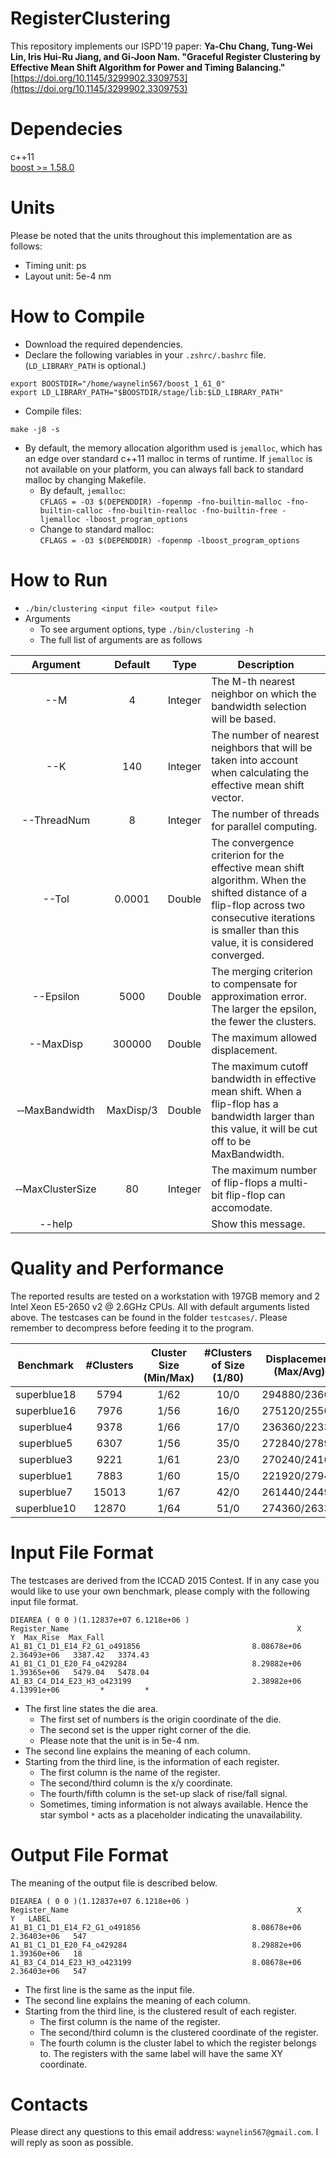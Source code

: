 # RegisterClustering
This repository implements our ISPD'19 paper: **Ya-Chu Chang, Tung-Wei Lin, Iris Hui-Ru Jiang, and Gi-Joon Nam. "Graceful Register Clustering by Effective Mean Shift Algorithm for Power and Timing Balancing."** [https://doi.org/10.1145/3299902.3309753](https://doi.org/10.1145/3299902.3309753)

# Dependecies
c++11  
[boost >= 1.58.0](https://www.boost.org/users/download/ "boost download page")  

# Units
Please be noted that the units throughout this implementation are as follows:
- Timing unit: ps
- Layout unit: 5e-4 nm  

# How to Compile 
- Download the required dependencies.
- Declare the following variables in your ```.zshrc/.bashrc``` file. (```LD_LIBRARY_PATH``` is optional.)

```
export BOOSTDIR="/home/waynelin567/boost_1_61_0"  
export LD_LIBRARY_PATH="$BOOSTDIR/stage/lib:$LD_LIBRARY_PATH"   
 ```
- Compile files:
```
make -j8 -s
```
- By default, the memory allocation algorithm used is ```jemalloc```, which has an edge over standard c++11 malloc in terms of runtime. If ```jemalloc``` is not available on your platform, you can always fall back to standard malloc by changing Makefile.  
    - By default, ```jemalloc```:  
    ```CFLAGS = -O3 $(DEPENDDIR) -fopenmp -fno-builtin-malloc -fno-builtin-calloc -fno-builtin-realloc -fno-builtin-free -ljemalloc -lboost_program_options```
    - Change to standard malloc:  
    ```CFLAGS = -O3 $(DEPENDDIR) -fopenmp -lboost_program_options```

# How to Run
- `./bin/clustering <input file> <output file>`
- Arguments
    - To see argument options, type `./bin/clustering -h`  
    - The full list of arguments are as follows  
    
| Argument         | Default   | Type    | Description                                                                                                                                                                                          |
|        :--:      |  :--:     | :--:    |---------------------------------------------------------|
| --M              | 4         | Integer | The M-th nearest neighbor on which the bandwidth selection will be based. |
| --K              | 140       | Integer | The number of nearest neighbors that will be taken into account when calculating the effective mean shift vector. |
| --ThreadNum      | 8         | Integer | The number of threads for parallel computing.|
| --Tol            | 0.0001    | Double  | The convergence criterion for the effective mean shift algorithm. When the shifted distance of a flip-flop across two consecutive iterations is smaller than this value, it is considered converged. |
| --Epsilon        | 5000      | Double  | The merging criterion to compensate for approximation error. The larger the epsilon, the fewer the clusters. |
| --MaxDisp        | 300000    | Double  | The maximum allowed displacement.|
| &#x2011;&#x2011;MaxBandwidth   | MaxDisp/3 | Double  | The maximum cutoff bandwidth in effective mean shift. When a flip-flop has a bandwidth larger than this value, it will be cut off to be MaxBandwidth.|
| &#x2011;&#x2011;MaxClusterSize | 80        | Integer | The maximum number of flip-flops a multi-bit flip-flop can accomodate.|
| --help           |           |         |     Show this message.                                                 |

# Quality and Performance
The reported results are tested on a workstation with 197GB memory and 2 Intel Xeon E5-2650 v2 @ 2.6GHz CPUs. All with default arguments listed above. The testcases can be found in the folder ```testcases/```. Please remember to decompress before feeding it to the program.   

| Benchmark   | #Clusters | Cluster Size (Min/Max) | #Clusters of Size (1/80) | Displacement (Max/Avg) | Power Ratio | Runtime(s) |
|:-----------:|:---------:|:----------------------:|:------------------------:|:----------------------:|:-----------:|:----------:|
| superblue18 | 5794      | 1/62                   | 10/0                     | 294880/23667           | 0.7425      | 17.63      |
| superblue16 | 7976      | 1/56                   | 16/0                     | 275120/25502           | 0.7423      | 23.39      |
| superblue4  | 9378      | 1/66                   | 17/0                     | 236360/22334           | 0.7421      | 33.95      |
| superblue5  | 6307      | 1/56                   | 35/0                     | 272840/27890           | 0.7424      | 16.36      |
| superblue3  | 9221      | 1/61                   | 23/0                     | 270240/24162           | 0.7424      | 27.92      |
| superblue1  | 7883      | 1/60                   | 15/0                     | 221920/27944           | 0.7427      | 21.80      |
| superblue7  | 15013     | 1/67                   | 42/0                     | 261440/24496           | 0.7427      | 46.52      |
| superblue10 | 12870     | 1/64                   | 51/0                     | 274360/26339           | 0.7420      | 38.81      |

# Input File Format
The testcases are derived from the ICCAD 2015 Contest. If in any case you would like to use your own benchmark, please comply with the following input file format.
```
DIEAREA ( 0 0 )(1.12837e+07 6.1218e+06 )
Register_Name                                                   X              Y  Max_Rise  Max_Fall
A1_B1_C1_D1_E14_F2_G1_o491856                         8.08678e+06    2.36493e+06   3387.42   3374.43
A1_B1_C1_D1_E20_F4_o429284                            8.29882e+06    1.39365e+06   5479.04   5478.04
A1_B3_C4_D14_E23_H3_o423199                           2.38982e+06    4.13991e+06         *         *
```
- The first line states the die area.   
    - The first set of numbers is the origin coordinate of the die.  
    - The second set is the upper right corner of the die.   
    - Please note that the unit is in 5e-4 nm.   
- The second line explains the meaning of each column.   
- Starting from the third line, is the information of each register.
    - The first column is the name of the register.   
    - The second/third column is the x/y coordinate.  
    - The fourth/fifth column is the set-up slack of rise/fall signal.  
    - Sometimes, timing information is not always available. Hence the star symbol ```*``` acts as a placeholder indicating the unavailability.  

# Output File Format  
The meaning of the output file is described below.
```
DIEAREA ( 0 0 )(1.12837e+07 6.1218e+06 )
Register_Name                                                   X              Y   LABEL
A1_B1_C1_D1_E14_F2_G1_o491856                         8.08678e+06    2.36403e+06   547
A1_B1_C1_D1_E20_F4_o429284                            8.29882e+06    1.39360e+06   18
A1_B3_C4_D14_E23_H3_o423199                           8.08678e+06    2.36403e+06   547
```
- The first line is the same as the input file.
- The second line explains the meaning of each column.   
- Starting from the third line, is the clustered result of each register.
    - The first column is the name of the register.
    - The second/third column is the clustered coordinate of the register.
    - The fourth column is the cluster label to which the register belongs to. The registers with the same label will have the same XY coordinate.  
# Contacts  
Please direct any questions to this email address: ```waynelin567@gmail.com```. I will reply as soon as possible.   

